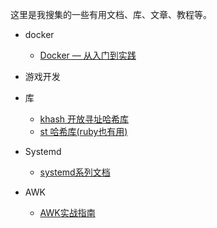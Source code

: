 这里是我搜集的一些有用文档、库、文章、教程等。

- docker
    - [Docker — 从入门到实践](https://yeasy.gitbook.io/docker_practice/)

- 游戏开发

- 库
    - [khash 开放寻址哈希库](http://attractivechaos.github.io/klib/#Khash%3A%20generic%20hash%20table)
    - [st 哈希库(ruby也有用)](https://github.com/kkos/oniguruma/blob/master/src/st.c)

- Systemd
    - [systemd系列文档](https://www.junmajinlong.com/linux/index/#systemd)

- AWK
    - [AWK实战指南](https://book.saubcy.com/AwkInAction/)